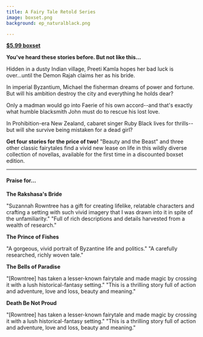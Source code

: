 ```yaml
---
title: A Fairy Tale Retold Series
image: boxset.png
background: ep_naturalblack.png

---
```


**[$5.99 boxset](https://www.amazon.com/gp/product/B06Y1VNXP8/ref=as_li_qf_sp_asin_il_tl?ie=UTF8&tag=suzannahsite-20&camp=1789&creative=9325&linkCode=as2&creativeASIN=B06Y1VNXP8&linkId=3f5de8626b6205609b23542effed3270)**

**You've heard these stories before. But not like this...**

Hidden in a dusty Indian village, Preeti Kamla hopes her bad luck is over...until the Demon Rajah claims her as his bride.

In imperial Byzantium, Michael the fisherman dreams of power and fortune. But will his ambition destroy the city and everything he holds dear?

Only a madman would go into Faerie of his own accord--and that's exactly what humble blacksmith John must do to rescue his lost love.

In Prohibition-era New Zealand, cabaret singer Ruby Black lives for thrills--but will she survive being mistaken for a dead girl?

**Get four stories for the price of two!** "Beauty and the Beast" and three other classic fairytales find a vivid new lease on life in this wildly diverse collection of novellas, available for the first time in a discounted boxset edition.

---
#### Praise for...

**The Rakshasa's Bride**

"Suzannah Rowntree has a gift for creating lifelike, relatable characters and crafting a setting with such vivid imagery that I was drawn into it in spite of the unfamiliarity."
"Full of rich descriptions and details harvested from a wealth of research."

**The Prince of Fishes**

"A gorgeous, vivid portrait of Byzantine life and politics."
"A carefully researched, richly woven tale."

**The Bells of Paradise**

"[Rowntree] has taken a lesser-known fairytale and made magic by crossing it with a lush historical-fantasy setting."
"This is a thrilling story full of action and adventure, love and loss, beauty and meaning."

**Death Be Not Proud**

"[Rowntree] has taken a lesser-known fairytale and made magic by crossing it with a lush historical-fantasy setting."
"This is a thrilling story full of action and adventure, love and loss, beauty and meaning."
